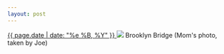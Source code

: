 ```yaml
---
layout: post
---
```


<p>
  <a href="/457">
    <time>{{ page.date | date: "%e %B, %Y" }}</time>
  </a>
  <a href="/457"><img src="{{ site.assets_url }}/457.jpg"/></a>
  <span>Brooklyn Bridge (Mom's photo, taken by Joe)</span>
</p>
